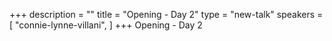 +++
description = ""
title = "Opening - Day 2"
type = "new-talk"
speakers = [
        "connie-lynne-villani",
]
+++
Opening  - Day 2